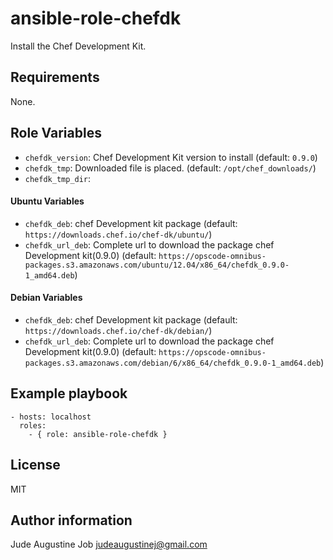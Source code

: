# ansible-role-chefdk

Install the Chef Development Kit. 

## Requirements

None.

## Role Variables

* ``chefdk_version``: Chef Development Kit version to install (default: ``0.9.0``)
* ``chefdk_tmp``: Downloaded file is placed. (default: ``/opt/chef_downloads/``)
* `` chefdk_tmp_dir ``: 
#### Ubuntu Variables

* ``chefdk_deb``: chef Development kit package  (default: ``https://downloads.chef.io/chef-dk/ubuntu/``)
* ``chefdk_url_deb``: Complete url to download the package chef Development kit(0.9.0) (default: ``https://opscode-omnibus-packages.s3.amazonaws.com/ubuntu/12.04/x86_64/chefdk_0.9.0-1_amd64.deb``)

#### Debian Variables

* ``chefdk_deb``: chef Development kit package  (default: ``https://downloads.chef.io/chef-dk/debian/``)
* ``chefdk_url_deb``: Complete url to download the package chef Development kit(0.9.0) (default: ``https://opscode-omnibus-packages.s3.amazonaws.com/debian/6/x86_64/chefdk_0.9.0-1_amd64.deb``)

## Example playbook

    - hosts: localhost
      roles:
        - { role: ansible-role-chefdk }



## License

 MIT

## Author information

Jude Augustine Job judeaugustinej@gmail.com

